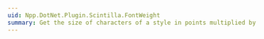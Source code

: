 ```yaml
---
uid: Npp.DotNet.Plugin.Scintilla.FontWeight
summary: Get the size of characters of a style in points multiplied by 100. (Scintilla feature SC_WEIGHT_)
---
```

